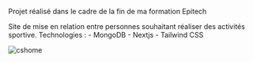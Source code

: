Projet réalisé dans le cadre de la fin de ma formation Epitech

Site de mise en relation entre personnes souhaitant réaliser des activités sportive.
Technologies :
    - MongoDB
    - Nextjs
    - Tailwind CSS
   
![cshome](https://user-images.githubusercontent.com/106961024/205076568-3f9a6a27-cedb-47a5-8442-9e4a3999e94c.png)
